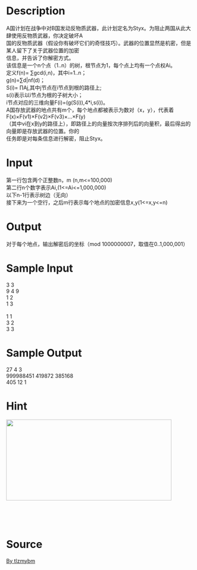 
# Description

<div class="content"><div>
<div>A国计划在战争中对B国发动反物质武器，此计划定名为Styx。为阻止两国从此大肆使用反物质武器，你决定破坏A</div>
<div>国的反物质武器（假设你有破坏它们的奇怪技巧）。武器的位置显然是机密，但是某人留下了关于武器位置的加密</div>
<div>信息，并告诉了你解密方式。</div>
<div>该信息是一个n个点（1..n）的树，根节点为1，每个点上均有一个点权Ai。</div>
<div>定义f(n)= ∑gcd(i,n)，其中i=1..n；</div>
<div>g(n)=∑d|nf(d)；</div>
<div>S(i)= ∏Aj,其中j节点在i节点到根的路径上;</div>
<div>s(i)表示以i节点为根的子树大小；</div>
<div>i节点对应的三维向量F(i)=(g(S(i)),4*i,s(i))。</div>
<div>A国存放武器的地点共有m个，每个地点都被表示为数对（x，y），代表着F(x)×F(v1)×F(v2)×F(v3)×…×F(y)</div>
<div>（其中vi在x到y的路径上），即路径上的向量按次序排列后的向量积，最后得出的向量即是存放武器的位置。你的</div>
<div>任务即是对每条信息进行解密，阻止Styx。</div>
</div>
<p></p></div>

# Input

<div class="content"><div>
<div>第一行包含两个正整数n，m (n,m&lt;=100,000)</div>
<div>第二行n个数字表示Ai,(1&lt;=Ai&lt;=1,000,000)</div>
<div>以下n-1行表示树边（无向）</div>
<div>接下来为一个空行，之后m行表示每个地点的加密信息x,y(1&lt;=x,y&lt;=n)</div>
<div></div>
</div></div>

# Output

<div class="content"><div>
<div>对于每个地点，输出解密后的坐标（mod 1000000007，取值在0..1,000,001）</div>
<div></div>
</div>
<p></p></div>

# Sample Input

<div class="content"><span class="sampledata">3 3<br/>
9 4 9 <br/>
1 2<br/>
1 3<br/>
<br/>
1 1<br/>
3 2<br/>
3 3<br/>
</span></div>

# Sample Output

<div class="content"><span class="sampledata">27 4 3<br/>
999988451 419872 385168<br/>
405 12 1<br/>
</span></div>

# Hint

<div class="content"><p></p><p><img src="source/bzoj/4623/img/aHR0cHM6Ly9seWRzeS5jb20vSnVkZ2VPbmxpbmUvdXBsb2FkLzIwMTYwNi_ml6DmoIfpopgoMSkucG5n.png" width="444" height="218" alt=""/></p><br/>
<p></p><br/>
<p></p><p></p></div>

# Source

<div class="content"><p><a href="problemset.php?search=By tlzmybm">By tlzmybm</a></p></div>

